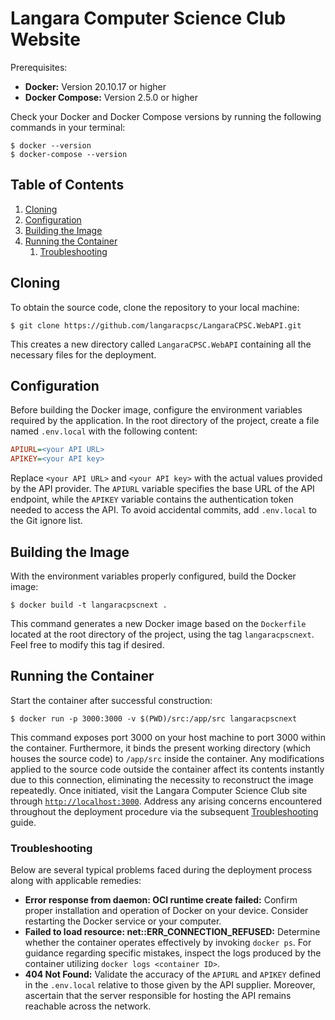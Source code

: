# Langara Computer Science Club Website

Prerequisites:
-   **Docker:** Version 20.10.17 or higher
-   **Docker Compose:** Version 2.5.0 or higher

Check your Docker and Docker Compose versions by running the following commands in your terminal:

    $ docker --version
    $ docker-compose --version

## Table of Contents

1.  [Cloning](#cloning)
2.  [Configuration](#configuration)
3.  [Building the Image](#building-the-image)
4.  [Running the Container](#running-the-container)
    1.  [Troubleshooting](#troubleshooting)

## Cloning

To obtain the source code, clone the repository to your local machine:

    $ git clone https://github.com/langaracpsc/LangaraCPSC.WebAPI.git

This creates a new directory called `LangaraCPSC.WebAPI` containing all the necessary files for the deployment.

## Configuration

Before building the Docker image, configure the environment variables required by the application. In the root directory of the project, create a file named `.env.local` with the following content:

```ini
APIURL=<your API URL>
APIKEY=<your API key>
```

Replace `<your API URL>` and `<your API key>` with the actual values provided by the API provider. The `APIURL` variable specifies the base URL of the API endpoint, while the `APIKEY` variable contains the authentication token needed to access the API. To avoid accidental commits, add `.env.local` to the Git ignore list.

## Building the Image

With the environment variables properly configured, build the Docker image:

    $ docker build -t langaracpscnext .

This command generates a new Docker image based on the `Dockerfile` located at the root directory of the project, using the tag `langaracpscnext`. Feel free to modify this tag if desired.

## Running the Container

Start the container after successful construction:

    $ docker run -p 3000:3000 -v $(PWD)/src:/app/src langaracpscnext

This command exposes port 3000 on your host machine to port 3000 within the container. Furthermore, it binds the present working directory (which houses the source code) to `/app/src` inside the container. Any modifications applied to the source code outside the container affect its contents instantly due to this connection, eliminating the necessity to reconstruct the image repeatedly. Once initiated, visit the Langara Computer Science Club site through [`http://localhost:3000`](http://localhost:3000). Address any arising concerns encountered throughout the deployment procedure via the subsequent [Troubleshooting](#troubleshooting) guide.

### Troubleshooting

Below are several typical problems faced during the deployment process along with applicable remedies:

-   **Error response from daemon: OCI runtime create failed:** Confirm proper installation and operation of Docker on your device. Consider restarting the Docker service or your computer.
-   **Failed to load resource: net::ERR\_CONNECTION\_REFUSED:** Determine whether the container operates effectively by invoking `docker ps`. For guidance regarding specific mistakes, inspect the logs produced by the container utilizing `docker logs <container ID>`.
-   **404 Not Found:** Validate the accuracy of the `APIURL` and `APIKEY` defined in the `.env.local` relative to those given by the API supplier. Moreover, ascertain that the server responsible for hosting the API remains reachable across the network.

